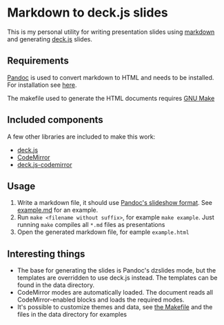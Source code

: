 # Markdown to deck.js slides

This is my personal utility for writing presentation slides using
[markdown](http://johnmacfarlane.net/pandoc/README.html#pandocs-markdown)
and generating [deck.js](http://imakewebthings.com/deck.js/) slides.

## Requirements

[Pandoc](http://johnmacfarlane.net/pandoc/) is used to convert markdown to HTML
and needs to be installed. For installation see
[here](http://johnmacfarlane.net/pandoc/installing.html).

The makefile used to generate the HTML documents requires
[GNU Make](http://www.gnu.org/software/make/)

## Included components

A few other libraries are included to make this work:

* [deck.js](http://imakewebthings.com/deck.js/)
* [CodeMirror](http://codemirror.net/)
* [deck.js-codemirror](https://github.com/iros/deck.js-codemirror)

## Usage

1. Write a markdown file, it should use 
[Pandoc's slideshow format](http://johnmacfarlane.net/pandoc/README.html#producing-slide-shows-with-pandoc).
   See [example.md](example.md) for an example.
2. Run `make <filename without suffix>`, for example `make example`. Just running `make` compiles all `*.md` files as presentations
3. Open the generated markdown file, for eample `example.html`

## Interesting things

* The base for generating the slides is Pandoc's dzslides mode, but the templates
  are overridden to use deck.js instead. The templates can be found in the data directory.
* CodeMirror modes are automatically loaded. The document reads all
  CodeMirror-enabled blocks and loads the required modes.
* It's possible to customize themes and data, see [the Makefile](Makefile) and the files
  in the data directory for examples

